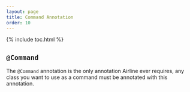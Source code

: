```yaml
---
layout: page
title: Command Annotation
order: 10
---
```


{% include toc.html %}

## `@Command`

The `@Command` annotation is the only annotation Airline ever requires, any class you want to use as a command must be annotated with this annotation.